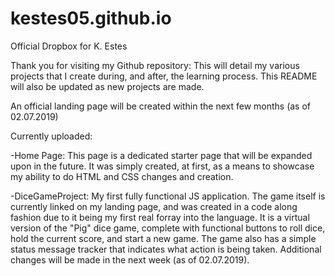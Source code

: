 # kestes05.github.io
Official Dropbox for K. Estes

Thank you for visiting my Github repository: This will detail my various projects that I create during, and after, the learning process. This README will also be updated as new projects are made.

An official landing page will be created within the next few months (as of 02.07.2019)

Currently uploaded:

-Home Page: This page is a dedicated starter page that will be expanded upon in the future. It was simply created, at first, as a means to showcase my ability to do HTML and CSS changes and creation.

-DiceGameProject: My first fully functional JS application. The game itself is currently linked on my landing page, and was created in a code along fashion due to it being my first real forray into the language. It is a virtual version of the "Pig" dice game, complete with functional buttons to roll dice, hold the current score, and start a new game. The game also has a simple status message tracker that indicates what action is being taken. Additional changes will be made in the next week (as of 02.07.2019).


